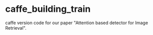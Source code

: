 # caffe_building_train
caffe version code for our paper "Attention based detector for Image Retrieval".
